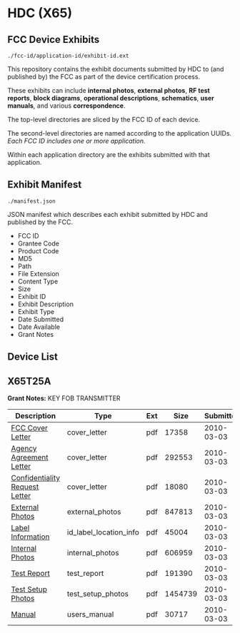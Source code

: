 # HDC (X65)
## FCC Device Exhibits

```
./fcc-id/application-id/exhibit-id.ext
```

This repository contains the exhibit documents submitted by HDC to (and published by) the FCC as part of the device certification process.

These exhibits can include **internal photos**, **external photos**, **RF test reports**, **block diagrams**, **operational descriptions**, **schematics**, **user manuals**, and various **correspondence**.

The top-level directories are sliced by the FCC ID of each device.

The second-level directories are named according to the application UUIDs. *Each FCC ID includes one or more application.*

Within each application directory are the exhibits submitted with that application. 

## Exhibit Manifest

```
./manifest.json
```

JSON manifest which describes each exhibit submitted by HDC and published by the FCC.

- FCC ID
- Grantee Code
- Product Code
- MD5
- Path
- File Extension
- Content Type
- Size
- Exhibit ID
- Exhibit Description
- Exhibit Type
- Date Submitted
- Date Available
- Grant Notes

## Device List
## X65T25A
**Grant Notes:** KEY FOB TRANSMITTER

| Description | Type | Ext | Size | Submitted | Available |
| ----------- | ---- | --- | ---- | --------- | --------- |
| [FCC Cover Letter](X65T25A/50351262497a5171eb086a1522de9a42/1247463.pdf) | cover_letter | pdf | 17358 | 2010-03-03 | 2010-03-03 |
| [Agency Agreement Letter](X65T25A/50351262497a5171eb086a1522de9a42/1247464.pdf) | cover_letter | pdf | 292553 | 2010-03-03 | 2010-03-03 |
| [Confidentiality Request Letter](X65T25A/50351262497a5171eb086a1522de9a42/1247465.pdf) | cover_letter | pdf | 18080 | 2010-03-03 | 2010-03-03 |
| [External Photos](X65T25A/50351262497a5171eb086a1522de9a42/1247467.pdf) | external_photos | pdf | 847813 | 2010-03-03 | 2010-03-03 |
| [Label Information](X65T25A/50351262497a5171eb086a1522de9a42/1247468.pdf) | id_label_location_info | pdf | 45004 | 2010-03-03 | 2010-03-03 |
| [Internal Photos](X65T25A/50351262497a5171eb086a1522de9a42/1247469.pdf) | internal_photos | pdf | 606959 | 2010-03-03 | 2010-03-03 |
| [Test Report](X65T25A/50351262497a5171eb086a1522de9a42/1247472.pdf) | test_report | pdf | 191390 | 2010-03-03 | 2010-03-03 |
| [Test Setup Photos](X65T25A/50351262497a5171eb086a1522de9a42/1247473.pdf) | test_setup_photos | pdf | 1454739 | 2010-03-03 | 2010-03-03 |
| [Manual](X65T25A/50351262497a5171eb086a1522de9a42/1247474.pdf) | users_manual | pdf | 30717 | 2010-03-03 | 2010-03-03 |

